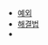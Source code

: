 - [예외](https://helloworld92.tistory.com/74)
- [해결법](https://velog.io/@dohaeng0/base64-vs-base64-url-safe-%EA%B7%B8%EB%A6%AC%EA%B3%A0-%EC%98%88%EC%A0%9C)
- 